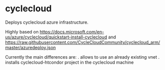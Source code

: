 # cyclecloud

Deploys cyclecloud azure infrastructure.

Highly based on https://docs.microsoft.com/en-us/azure/cyclecloud/quickstart-install-cyclecloud and  https://raw.githubusercontent.com/CycleCloudCommunity/cyclecloud_arm/master/azuredeploy.json

Currently the main differences are:
. allows to use an already existing vnet
. installs cyclecloud-htcondor project in the cyclecloud machine

<p><a target="_blank" title="Deploy to Azure" href="https://portal.azure.com/#create/Microsoft.Template/uri/https%3A%2F%2Fraw.githubusercontent.com%2Fbeameio%2Fcyclecloud%2Fmaster%2Fazuredeploy.json" data-linktype="external">
<img src="https://azuredeploy.net/deploybutton.svg" alt="" data-linktype="external">
</a></p>

